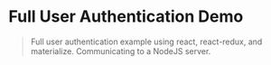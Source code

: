 # Full User Authentication Demo

> Full user authentication example using react, react-redux, and materialize. Communicating to a NodeJS server.